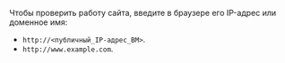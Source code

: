Чтобы проверить работу сайта, введите в браузере его IP-адрес или доменное имя:
* `http://<публичный_IP-адрес_ВМ>`.
* `http://www.example.com`.